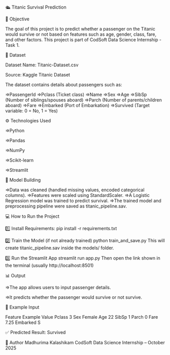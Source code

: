 🛳️ Titanic Survival Prediction

🎯 Objective

The goal of this project is to predict whether a passenger on the Titanic would survive or not based on features such as age, gender, class, fare, and other factors.
This project is part of CodSoft Data Science Internship - Task 1.

📂 Dataset

Dataset Name: Titanic-Dataset.csv

Source: Kaggle Titanic Dataset

The dataset contains details about passengers such as:

=>PassengerId
=>Pclass (Ticket class)
=>Name
=>Sex
=>Age
=>SibSp (Number of siblings/spouses aboard)
=>Parch (Number of parents/children aboard)
=>Fare
=>Embarked (Port of Embarkation)
=>Survived (Target variable: 0 = No, 1 = Yes)

⚙️ Technologies Used

=>Python

=>Pandas

=>NumPy

=>Scikit-learn

=>Streamlit

🧠 Model Building

 =>Data was cleaned (handled missing values, encoded categorical columns).
 =>Features were scaled using StandardScaler.
 =>A Logistic Regression model was trained to predict survival.
 =>The trained model and preprocessing pipeline were saved as titanic_pipeline.sav.

💻 How to Run the Project

1️⃣ Install Requirements:
pip install -r requirements.txt

2️⃣ Train the Model (if not already trained)
python train_and_save.py
This will create titanic_pipeline.sav inside the models/ folder.

3️⃣ Run the Streamlit App
streamlit run app.py
Then open the link shown in the terminal (usually http://localhost:8501)

📊 Output

=>The app allows users to input passenger details.

=>It predicts whether the passenger would survive or not survive.

🧾 Example Input

Feature	       Example Value
Pclass	           3
Sex	             Female
Age	               22
SibSp	             1
Parch            	 0
Fare	             7.25
Embarked	         S

✅ Predicted Result: Survived

🙌 Author
Madhurima Kalashikam
CodSoft Data Science Internship – October 2025
